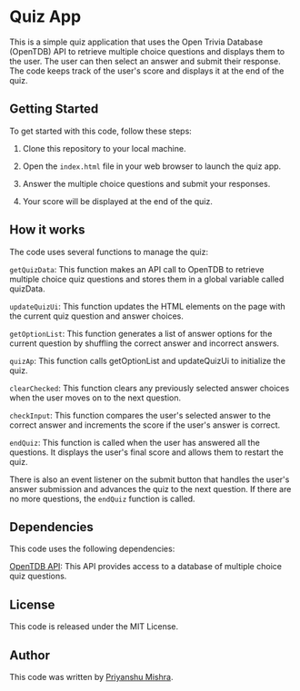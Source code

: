 # Quiz App
This is a simple quiz application that uses the Open Trivia Database (OpenTDB) API to retrieve multiple choice questions and displays them to the user. The user can then select an answer and submit their response. The code keeps track of the user's score and displays it at the end of the quiz.

## Getting Started
To get started with this code, follow these steps:

1. Clone this repository to your local machine.

2. Open the `index.html` file in your web browser to launch the quiz app.

3. Answer the multiple choice questions and submit your responses.

4. Your score will be displayed at the end of the quiz.


## How it works
The code uses several functions to manage the quiz:

 `getQuizData`: This function makes an API call to OpenTDB to retrieve multiple choice quiz questions and stores them in a global variable called quizData.

`updateQuizUi`: This function updates the HTML elements on the page with the current quiz question and answer choices.
 
`getOptionList`: This function generates a list of answer options for the current question by shuffling the correct answer and incorrect answers.
 
`quizAp`: This function calls getOptionList and updateQuizUi to initialize the quiz.
 
`clearChecked`: This function clears any previously selected answer choices when the user moves on to the next question.
 
`checkInput`: This function compares the user's selected answer to the correct answer and increments the score if the user's answer is correct.
 
`endQuiz`: This function is called when the user has answered all the questions. It displays the user's final score and allows them to restart the quiz.

There is also an event listener on the submit button that handles the user's answer submission and advances the quiz to the next question. If there are no more questions, the `endQuiz` function is called.

## Dependencies
This code uses the following dependencies:

[OpenTDB API](https://opentdb.com/api_config.php): This API provides access to a database of multiple choice quiz questions.

## License
This code is released under the MIT License.

## Author
This code was written by [Priyanshu Mishra](https://github.com/priyanshum003).
